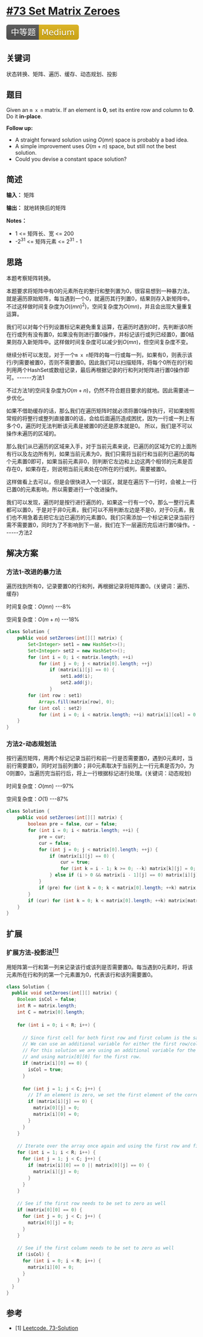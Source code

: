 # [#73 Set Matrix Zeroes](https://leetcode.com/problems/set-matrix-zeroes/)

![Medium](/figures/Medium.svg)

## 关键词

状态转换、矩阵、遍历、缓存、动态规划、投影

## 题目

Given an `m x n` matrix. If an element is **0**, set its entire row and column to **0**. Do it **in-place**.

**Follow up:**

+ A straight forward solution using $O(mn)$ space is probably a bad idea.
+ A simple improvement uses $O(m + n)$ space, but still not the best solution.
+ Could you devise a constant space solution?

## 简述

**输入：** 矩阵

**输出：** 就地转换后的矩阵

**Notes：**

+ 1 <= 矩阵长、宽 <= 200
+ -2$^{31}$ <= 矩阵元素 <= 2$^{31}$ - 1

## 思路

本题考察矩阵转换。

本题要求将矩阵中有0的元素所在的整行和整列置为0，很容易想到一种暴力法，就是遍历原始矩阵，每当遇到一个0，就遍历其行列置0，结果则存入新矩阵中。不过这样做时间复杂度为$O((mn)^2)$，空间复杂度为$O(mn)$，并且会出现大量重复运算。

我们可以对每个行列设置标记来避免重复运算，在遍历时遇到0时，先判断该0所在行或列有没有置0，如果没有则进行置0操作，并标记该行或列已经置0，置0结果则存入新矩阵中。这样做时间复杂度可以减少到$O(mn)$，但空间复杂度不变。

继续分析可以发现，对于一个`m x n`矩阵的每一行或每一列，如果有0，则表示该行/列需要被置0，否则不需要置0。因此我们可以扫描矩阵，将每个0所在的行和列用两个HashSet或数组记录，最后再根据记录的行和列对矩阵进行置0操作即可。------方法1

不过方法1的空间复杂度为$O(m + n)$，仍然不符合题目要求的就地。因此需要进一步优化。

如果不借助缓存的话，那么我们在遍历矩阵时就必须将置0操作执行，可如果按照常规的将整行或整列直接置0的话，会给后面遍历造成困扰，因为一行或一列上有多个0，遍历时无法判断该元素是被置0的还是原本就是0。
所以，我们是不可以操作未遍历的区域的。

那么我们从已遍历的区域来入手，对于当前元素来说，已遍历的区域为它的上面所有行以及左边所有列，如果当前元素为0，我们只需将当前行和当前列已遍历的每个元素置0即可，如果当前元素非0，则判断它左边和上边这两个相邻的元素是否存在0，如果存在，则说明当前元素处在0所在的行或列，需要被置0。

这样做看上去可以，但是会很快进入一个误区，就是在遍历下一行时，会被上一行已置0的元素影响，所以需要进行一个改进操作。

我们可以发现，遍历时是按行进行遍历的，如果这一行有一个0，那么一整行元素都可以置0，于是对于非0元素，我们可以不用判断左边是不是0，对于0元素，我们也不用急着去把它左边已遍历的元素置0。我们只需添加一个标记来记录当前行需不需要置0，同时为了不影响到下一层，我们在下一层遍历完后进行置0操作。------方法2

## 解决方案

### 方法1-改进的暴力法

遍历找到所有0，记录要置0的行和列，再根据记录将矩阵置0。(关键词：遍历、缓存)

时间复杂度：$O(mn)$ ---8%

空间复杂度：$O(m + n)$ ---18%

``` java
class Solution {
    public void setZeroes(int[][] matrix) {
        Set<Integer> set1 = new HashSet<>();
        Set<Integer> set2 = new HashSet<>();
        for (int i = 0; i < matrix.length; ++i)
            for (int j = 0; j < matrix[0].length; ++j)
                if (matrix[i][j] == 0) {
                    set1.add(i);
                    set2.add(j);
                }
        for (int row : set1)
            Arrays.fill(matrix[row], 0);
        for (int col : set2)
            for (int i = 0; i < matrix.length; ++i) matrix[i][col] = 0;
    }
}
```

### 方法2-动态规划法

按行遍历矩阵，用两个标记记录当前行和前一行是否需要置0，遇到0元素时，当前行需要置0，同时对当前列置0；非0元素取决于当前列上一行元素是否为0，为0则置0，当遍历完当前行后，将上一行根据标记进行处理。(关键词：动态规划)

时间复杂度：$O(mn)$ ---97%

空间复杂度：$O(1)$ ---87%

``` java
class Solution {
    public void setZeroes(int[][] matrix) {
        boolean pre = false, cur = false;
        for (int i = 0; i < matrix.length; ++i) {
            pre = cur;
            cur = false;
            for (int j = 0; j < matrix[0].length; ++j) {
                if (matrix[i][j] == 0) {
                    cur = true;
                    for (int k = i - 1; k >= 0; --k) matrix[k][j] = 0;
                } else if (i > 0 && matrix[i - 1][j] == 0) matrix[i][j] = 0;
            }
            if (pre) for (int k = 0; k < matrix[0].length; ++k) matrix[i - 1][k] = 0;
        }
        if (cur) for (int k = 0; k < matrix[0].length; ++k) matrix[matrix.length - 1][k] = 0;
    }
}
```

## 扩展

### 扩展方法-投影法[$^{[1]}$](#refer-anchor-1)

用矩阵第一行和第一列来记录该行或该列是否需要置0。每当遇到0元素时，将该元素所在行和列的第一个元素置为0，代表该行和该列需要置0。

``` java
class Solution {
  public void setZeroes(int[][] matrix) {
    Boolean isCol = false;
    int R = matrix.length;
    int C = matrix[0].length;

    for (int i = 0; i < R; i++) {

      // Since first cell for both first row and first column is the same i.e. matrix[0][0]
      // We can use an additional variable for either the first row/column.
      // For this solution we are using an additional variable for the first column
      // and using matrix[0][0] for the first row.
      if (matrix[i][0] == 0) {
        isCol = true;
      }

      for (int j = 1; j < C; j++) {
        // If an element is zero, we set the first element of the corresponding row and column to 0
        if (matrix[i][j] == 0) {
          matrix[0][j] = 0;
          matrix[i][0] = 0;
        }
      }
    }

    // Iterate over the array once again and using the first row and first column, update the elements.
    for (int i = 1; i < R; i++) {
      for (int j = 1; j < C; j++) {
        if (matrix[i][0] == 0 || matrix[0][j] == 0) {
          matrix[i][j] = 0;
        }
      }
    }

    // See if the first row needs to be set to zero as well
    if (matrix[0][0] == 0) {
      for (int j = 0; j < C; j++) {
        matrix[0][j] = 0;
      }
    }

    // See if the first column needs to be set to zero as well
    if (isCol) {
      for (int i = 0; i < R; i++) {
        matrix[i][0] = 0;
      }
    }
  }
}
```

## 参考

<div id="refer-anchor-1"></div>

+ [1] [Leetcode. 73-Solution](https://leetcode.com/problems/set-matrix-zeroes/solution/)
